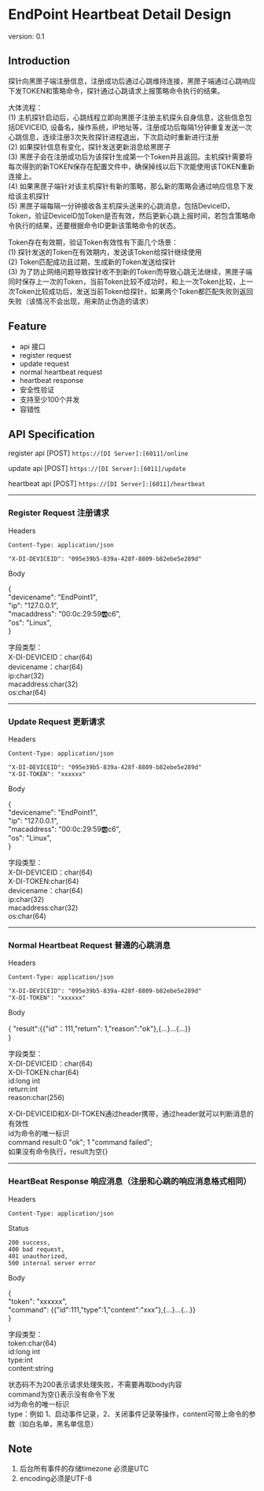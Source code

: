 # EndPoint Heartbeat Detail Design
version: 0.1

## Introduction
探针向黑匣子端注册信息，注册成功后通过心跳维持连接，黑匣子端通过心跳响应下发TOKEN和策略命令，探针通过心跳请求上报策略命令执行的结果。

大体流程：  
(1)	主机探针启动后，心跳线程立即向黑匣子注册主机探头自身信息，这些信息包括DEVICEID, 设备名，操作系统，IP地址等，注册成功后每隔1分钟重复发送一次心跳信息，连续注册3次失败探针进程退出，下次启动时重新进行注册  
(2) 如果探针信息有变化，探针发送更新消息给黑匣子  
(3) 黑匣子会在注册成功后为该探针生成第一个Token并且返回。主机探针需要将每次得到的新TOKEN保存在配置文件中，确保掉线以后下次能使用该TOKEN重新连接上。  
(4)	如果黑匣子端针对该主机探针有新的策略，那么新的策略会通过响应信息下发给该主机探针  
(5)	黑匣子端每隔一分钟接收各主机探头送来的心跳消息，包括DeviceID，Token，验证DeviceID加Token是否有效，然后更新心跳上报时间，若包含策略命令执行的结果，还要根据命令ID更新该策略命令的状态。 

Token存在有效期，验证Token有效性有下面几个场景：  
(1) 探针发送的Token在有效期内，发送该Token给探针继续使用  
(2) Token匹配成功且过期，生成新的Token发送给探针  
(3) 为了防止网络问题导致探针收不到新的Token而导致心跳无法继续，黑匣子端同时保存上一次的Token，当前Token比较不成功时，和上一次Token比较，上一次Token比较成功后，发送当前Token给探针，如果两个Token都匹配失败则返回失败（该情况不会出现，用来防止伪造的请求）  

## Feature

- api 接口
- register request
- update request
- normal heartbeat request
- heartbeat response
- 安全性验证
- 支持至少100个并发
- 容错性

## API Specification
register api
[POST] `https://[DI Server]:[6011]/online`

update api
[POST] `https://[DI Server]:[6011]/update`

heartbeat api
[POST] `https://[DI Server]:[6011]/heartbeat`

--------
### Register Request 注册请求
Headers  
```
Content-Type: application/json
```  
```
"X-DI-DEVICEID": "095e39b5-839a-428f-8809-b82ebe5e289d"
```

Body

{  
    "devicename": "EndPoint1",  
    "ip": "127.0.0.1",  
    "macaddress": "00:0c:29:59:ab:c6",  
    "os": "Linux",  
}

字段类型：  
X-DI-DEVICEID：char(64)  
devicename：char(64)  
ip:char(32)  
macaddress:char(32)  
os:char(64)  

-------------
### Update Request 更新请求
Headers  
```
Content-Type: application/json
```  
```
"X-DI-DEVICEID": "095e39b5-839a-428f-8809-b82ebe5e289d"  
"X-DI-TOKEN": "xxxxxx"
```

Body

{  
    "devicename": "EndPoint1",  
    "ip": "127.0.0.1",  
    "macaddress": "00:0c:29:59:ab:c6",  
    "os": "Linux",  
}

字段类型：  
X-DI-DEVICEID：char(64)  
X-DI-TOKEN:char(64)  
devicename：char(64)  
ip:char(32)  
macaddress:char(32)  
os:char(64)  

-----------------
### Normal Heartbeat Request 普通的心跳消息
Headers  
```
Content-Type: application/json
```  
```
"X-DI-DEVICEID": "095e39b5-839a-428f-8809-b82ebe5e289d"
"X-DI-TOKEN": "xxxxxx"
```

Body

{ 
    "result":{{"id"：111,"return": 1,"reason":"ok"},{...}...{...}}  
}

字段类型：  
X-DI-DEVICEID：char(64)  
X-DI-TOKEN:char(64)   
id:long int  
return:int  
reason:char(256)  

X-DI-DEVICEID和X-DI-TOKEN通过header携带，通过header就可以判断消息的有效性  
id为命令的唯一标识  
command result:0 "ok"; 1 "command failed";  
如果没有命令执行，result为空{}

-----------
### HeartBeat Response 响应消息（注册和心跳的响应消息格式相同）
Headers  
```
Content-Type: application/json
```  

Status  
```
200 success,
400 bad request,
401 unauthorized,
500 internal server error 
```

Body

{    
    "token": "xxxxxx",  
    "command": {{"id":111,"type":1,"content":"xxx"},{...}...{...}}  
}  

字段类型：  
token:char(64)  
id:long int  
type:int  
content:string  

状态码不为200表示请求处理失败，不需要再取body内容  
command为空{}表示没有命令下发  
id为命令的唯一标识  
type：例如 1、启动事件记录，2、关闭事件记录等操作，content可带上命令的参数（如白名单，黑名单信息）  

## Note
1. 后台所有事件的存储timezone 必须是UTC
2. encoding必须是UTF-8
